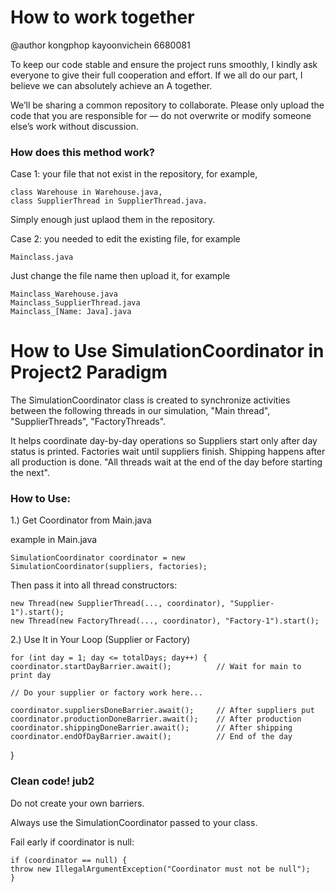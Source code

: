
# How to work together

@author kongphop kayoonvichein 6680081

To keep our code stable and ensure the project runs smoothly, I kindly ask everyone to give their full cooperation and effort. If we all do our part, I believe we can absolutely achieve an A together.

We’ll be sharing a common repository to collaborate. Please only upload the code that you are responsible for — do not overwrite or modify someone else’s work without discussion.

### How does this method work?

Case 1: your file that not exist in the repository, for example, 

    class Warehouse in Warehouse.java, 
    class SupplierThread in SupplierThread.java. 
    
Simply enough just uplaod them in the repository.

Case 2: you needed to edit the existing file, for example

    Mainclass.java

Just change the file name then upload it, for example

    Mainclass_Warehouse.java
    Mainclass_SupplierThread.java
    Mainclass_[Name: Java].java

# How to Use SimulationCoordinator in Project2 Paradigm

The SimulationCoordinator class is created to synchronize activities between the following threads in our simulation, 
"Main thread", 
"SupplierThreads",
"FactoryThreads".

It helps coordinate day-by-day operations so
Suppliers start only after day status is printed.
Factories wait until suppliers finish.
Shipping happens after all production is done.
"All threads wait at the end of the day before starting the next".

### How to Use:

1.) Get Coordinator from Main.java

example in Main.java

    SimulationCoordinator coordinator = new SimulationCoordinator(suppliers, factories);

Then pass it into all thread constructors:

    new Thread(new SupplierThread(..., coordinator), "Supplier-1").start();
    new Thread(new FactoryThread(..., coordinator), "Factory-1").start();

2.) Use It in Your Loop (Supplier or Factory)

    for (int day = 1; day <= totalDays; day++) {
    coordinator.startDayBarrier.await();          // Wait for main to print day
    
    // Do your supplier or factory work here...

    coordinator.suppliersDoneBarrier.await();     // After suppliers put
    coordinator.productionDoneBarrier.await();    // After production
    coordinator.shippingDoneBarrier.await();      // After shipping
    coordinator.endOfDayBarrier.await();          // End of the day
}

### Clean code! jub2

Do not create your own barriers.

Always use the SimulationCoordinator passed to your class.

Fail early if coordinator is null:

    if (coordinator == null) {
    throw new IllegalArgumentException("Coordinator must not be null");
    }







